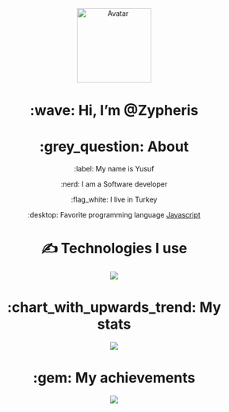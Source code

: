 <div align="center">
  <img src="avatar_link" alt="Avatar" width="150" height="150" />
  <h1> :wave: Hi, I’m @Zypheris </h1>

  
  <h1> :grey_question: About </h1>
  <p> :label: My name is Yusuf </p>
  <p> :nerd: I am a Software developer </p>
  <p> :flag_white: I live in Turkey </p>
  <p> :desktop: Favorite programming language <a href="https://tr.wikipedia.org/wiki/JavaScript">Javascript</a> </p>

  <h1> ✍ Technologies I use </h1>
  <img src="https://skillicons.dev/icons?i=js,ts,cs,react,nodejs,mongodb,html,css,vscode,atom,discord&theme=dark" />

  <h1> :chart_with_upwards_trend: My stats </h1>
  <img src="https://github-readme-stats.vercel.app/api?username=githubadresiniz&show_icons=true&theme=dark" />

  <h1> :gem: My achievements </h1>
  <img src="https://github-profile-trophy.vercel.app/?username=githubadresiniz&theme=onedark" />
</div>

